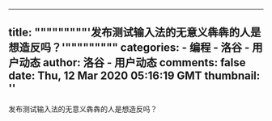 
---
title: """""""""'发布测试输入法的无意义犇犇的人是想造反吗？'"""""""""
categories: 
    - 编程
    - 洛谷 - 用户动态
author: 洛谷 - 用户动态
comments: false
date: Thu, 12 Mar 2020 05:16:19 GMT
thumbnail: ''
---

<div>   
发布测试输入法的无意义犇犇的人是想造反吗？  
</div>
            